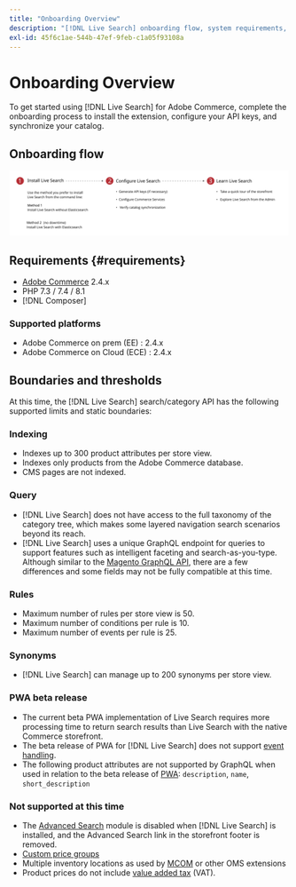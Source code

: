 ```yaml
---
title: "Onboarding Overview"
description: "[!DNL Live Search] onboarding flow, system requirements, boundaries and limitations"
exl-id: 45f6c1ae-544b-47ef-9feb-c1a05f93108a
---
```

# Onboarding Overview

To get started using [!DNL Live Search] for Adobe Commerce, complete the onboarding process to install the extension, configure your API keys, and synchronize your catalog.

## Onboarding flow

![[!DNL Live Search] onboarding diagram](assets/onboarding-flow.svg)

## Requirements {#requirements}

* [Adobe Commerce](https://magento.com/products/magento-commerce) 2.4.x
* PHP 7.3 / 7.4 / 8.1
* [!DNL Composer]

### Supported platforms

* Adobe Commerce on prem (EE) : 2.4.x
* Adobe Commerce on Cloud (ECE) : 2.4.x

## Boundaries and thresholds

At this time, the [!DNL Live Search] search/category API has the following supported limits and static boundaries:

### Indexing

* Indexes up to 300 product attributes per store view.
* Indexes only products from the Adobe Commerce database.
* CMS pages are not indexed.

### Query

* [!DNL Live Search] does not have access to the full taxonomy of the category tree, which makes some layered navigation search scenarios beyond its reach.
* [!DNL Live Search] uses a unique GraphQL endpoint for queries to support features such as intelligent faceting and search-as-you-type. Although similar to the [Magento GraphQL API](https://developer.adobe.com/commerce/webapi/graphql/), there are a few differences and some fields may not be fully compatible at this time.

### Rules

* Maximum number of rules per store view is 50.
* Maximum number of conditions per rule is 10.
* Maximum number of events per rule is 25.

### Synonyms

* [!DNL Live Search] can manage up to 200 synonyms per store view.

### PWA beta release

* The current beta PWA implementation of Live Search requires more processing time to return search results than Live Search with the native Commerce storefront.
* The beta release of PWA for [!DNL Live Search] does not support [event handling](https://developer.adobe.com/commerce/services/shared-services/storefront-events/sdk/).
* The following product attributes are not supported by GraphQL when used in relation to the beta release of [PWA](https://developer.adobe.com/commerce/pwa-studio/): `description`, `name`, `short_description`

### Not supported at this time

* The [Advanced Search](https://experienceleague.adobe.com/docs/commerce-admin/catalog/catalog/search/search.html#advanced-search) module is disabled when [!DNL Live Search] is installed, and the Advanced Search link in the storefront footer is removed.
* [Custom price groups](https://experienceleague.adobe.com/docs/commerce-admin/catalog/products/pricing/product-price-group.html)
* Multiple inventory locations as used by [MCOM](https://experienceleague.adobe.com/docs/commerce-admin/systems/integrations/mcom.html) or other OMS extensions
* Product prices do not include [value added tax](https://experienceleague.adobe.com/docs/commerce-admin/stores-sales/site-store/taxes/vat.html) (VAT).
